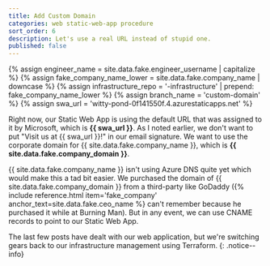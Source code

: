 ```yaml
---
title: Add Custom Domain
categories: web static-web-app procedure
sort_order: 6
description: Let's use a real URL instead of stupid one.
published: false
---
```

{% assign engineer_name = site.data.fake.engineer_username | capitalize %}
{% assign fake_company_name_lower = site.data.fake.company_name | downcase %}
{% assign infrastructure_repo = '-infrastructure' | prepend: fake_company_name_lower %}
{% assign branch_name = 'custom-domain' %}
{% assign swa_url = 'witty-pond-0f141550f.4.azurestaticapps.net' %}

Right now, our Static Web App is using the default URL that was assigned to it by Microsoft, which is **{{ swa_url }}**. As I noted earlier, we don't want to put "Visit us at {{ swa_url }}!" in our email signature. We want to use the corporate domain for {{ site.data.fake.company_name }}, which is **{{ site.data.fake.company_domain }}**.<!--more-->

{{ site.data.fake.company_name }} isn't using Azure DNS quite yet which would make this a tad bit easier. We purchased the domain of {{ site.data.fake.company_domain }} from a third-party like GoDaddy ({% include reference.html item='fake_company' anchor_text=site.data.fake.ceo_name %} can't remember because he purchased it while at Burning Man). But in any event, we can use CNAME records to point to our Static Web App.

The last few posts have dealt with our web application, but we're switching gears back to our infrastructure management using Terraform.
{: .notice--info}

## 